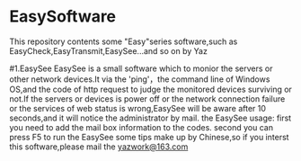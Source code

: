 # EasySoftware
This repository contents some "Easy"series software,such as EasyCheck,EasyTransmit,EasySee...and so on by Yaz

#1.EasySee
  EasySee is a small software which to monior the servers or other network devices.It via the 'ping'，the command line of Windows OS,and the code of http request to judge the monitored devices surviving or not.If the servers or devices is power off or the network connection failure or the services of web status is wrong,EasySee will be aware after 10 seconds,and it will notice the administrator by mail.
the EasySee usage:
first you need to add the mail box information to the codes.
second you can press F5 to run the EasySee 
some tips make up by Chinese,so if you interst this software,please mail the yazwork@163.com 
